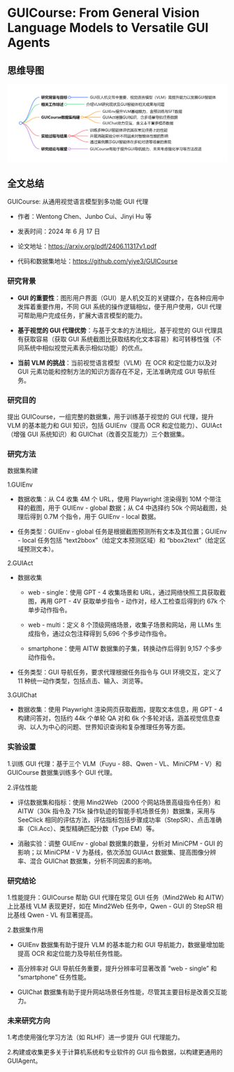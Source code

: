 # GUICourse: From General Vision Language Models to Versatile GUI Agents

## 思维导图
![思维导图](/imgs/GUICourse-From-General-Vision-Language-Models-to-Versatile-GUI-Agents.jpg)

## 全文总结
GUICourse: 从通用视觉语言模型到多功能 GUI 代理

- 作者：Wentong Chen、Junbo Cui、Jinyi Hu 等

- 发表时间：2024 年 6 月 17 日

- 论文地址：https://arxiv.org/pdf/2406.11317v1.pdf

- 代码和数据集地址：https://github.com/yiye3/GUICourse

### 研究背景

- **GUI 的重要性**：图形用户界面（GUI）是人机交互的关键媒介，在各种应用中发挥着重要作用，不同 GUI 系统的操作逻辑相似，便于用户使用，GUI 代理可帮助用户完成任务，扩展大语言模型的能力。
  
- **基于视觉的 GUI 代理优势**：与基于文本的方法相比，基于视觉的 GUI 代理具有获取容易（获取 GUI 系统截图比获取结构化文本容易）和可转移性强（不同系统中相似视觉元素表示相似功能）的优点。

- **当前 VLM 的挑战**：当前视觉语言模型（VLM）在 OCR 和定位能力以及对 GUI 元素功能和控制方法的知识方面存在不足，无法准确完成 GUI 导航任务。

### 研究目的

提出 GUICourse，一组完整的数据集，用于训练基于视觉的 GUI 代理，提升 VLM 的基本能力和 GUI 知识，包括 GUIEnv（提高 OCR 和定位能力）、GUIAct（增强 GUI 系统知识）和 GUIChat（改善交互能力）三个数据集。

### 研究方法

数据集构建

1.GUIEnv

- 数据收集：从 C4 收集 4M 个 URL，使用 Playwright 渲染得到 10M 个带注释的截图，用于 GUIEnv - global 数据；从 C4 中选择约 50k 个网站截图，处理后得到 0.7M 个指令，用于 GUIEnv - local 数据。

- 任务类型：GUIEnv - global 任务是根据截图预测所有文本及其位置；GUIEnv - local 任务包括 “text2bbox”（给定文本预测区域）和 “bbox2text”（给定区域预测文本）。

2.GUIAct

- 数据收集

  - web - single：使用 GPT - 4 收集场景和 URL，通过网络快照工具获取截图，再用 GPT - 4V 获取单步指令 - 动作对，经人工检查后得到约 67k 个单步动作指令。

  - web - multi：定义 8 个顶级网络场景，收集子场景和网站，用 LLMs 生成指令，通过众包注释得到 5,696 个多步动作指令。

  - smartphone：使用 AITW 数据集的子集，转换动作后得到 9,157 个多步动作指令。

- 任务类型：GUI 导航任务，要求代理根据任务指令与 GUI 环境交互，定义了 11 种统一动作类型，包括点击、输入、浏览等。

3.GUIChat

- 数据收集：使用 Playwright 渲染网页获取截图，提取文本信息，用 GPT - 4 构建问答对，包括约 44k 个单轮 QA 对和 6k 个多轮对话，涵盖视觉信息查询、以人为中心的问题、世界知识查询和复杂推理任务等方面。

### 实验设置

1.训练 GUI 代理：基于三个 VLM（Fuyu - 8B、Qwen - VL、MiniCPM - V）和 GUICourse 数据集训练多个 GUI 代理。

2.评估性能

- 评估数据集和指标：使用 Mind2Web（2000 个网站场景高级指令任务）和 AITW（30k 指令及 715k 操作轨迹的智能手机场景任务）数据集，采用与 SeeClick 相同的评估方法，评估指标包括步骤成功率（StepSR）、点击准确率（Cli.Acc）、类型精确匹配分数（Type EM）等。

- 消融实验：调整 GUIEnv - global 数据集的数量，分析对 MiniCPM - GUI 的影响；以 MiniCPM - V 为基线，依次添加 GUIAct 数据集、提高图像分辨率、混合 GUIChat 数据集，分析不同因素的影响。

### 研究结论

1.性能提升：GUICourse 帮助 GUI 代理在常见 GUI 任务（Mind2Web 和 AITW）上比基线 VLM 表现更好，如在 Mind2Web 任务中，Qwen - GUI 的 StepSR 相比基线 Qwen - VL 有显著提高。

2.数据集作用

- GUIEnv 数据集有助于提升 VLM 的基本能力和 GUI 导航能力，数据量增加能提高 OCR 和定位能力及导航任务性能。

- 高分辨率对 GUI 导航任务重要，提升分辨率可显著改善 “web - single” 和 “smartphone” 任务性能。

- GUIChat 数据集有助于提升网站场景任务性能，尽管其主要目标是改善交互能力。

### 未来研究方向

1.考虑使用强化学习方法（如 RLHF）进一步提升 GUI 代理能力。

2.构建或收集更多关于计算机系统和专业软件的 GUI 指令数据，以构建更通用的 GUIAgent。
